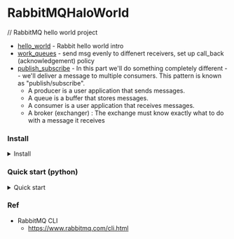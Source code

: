 # RabbitMQHaloWorld

// RabbitMQ hello world project
- [hello_world](https://github.com/yennanliu/RabbitMQHaloWorld/tree/master/src/main/python/hello_world) - Rabbit hello world intro
- [work_queues](https://github.com/yennanliu/RabbitMQHaloWorld/tree/master/src/main/python/work_queues) - send msg evenly to diffenert receivers, set up call_back (acknowledgement) policy
- [publish_subscribe](https://github.com/yennanliu/RabbitMQHaloWorld/tree/master/src/main/python/publish_subscribe) - In this part we'll do something completely different -- we'll deliver a message to multiple consumers. This pattern is known as "publish/subscribe".
	- A producer is a user application that sends messages.
	- A queue is a buffer that stores messages.
	- A consumer is a user application that receives messages.
	- A broker (exchanger) : The exchange must know exactly what to do with a message it receives

### Install

<details>
<summary>Install</summary>

#### Docker
```bash
# https://www.rabbitmq.com/download.html
docker run -it -d --rm --name rabbitmq -p 5672:5672 -p 15672:15672 rabbitmq:3-management
```
- account/password : guest/guest
- localhost:15672

#### Mac OSX 
```bash
# https://www.rabbitmq.com/install-homebrew.html
brew update
brew install rabbitmq
# update env variable (or change it in ~/.bashrc or ~/.zshrc)
export PATH=$PATH:/usr/local/sbin

# launch the rabbitMQ server
# I) via rabbitmq CLI
rabbitmq-server

# II) via brew (in background)
brew services start rabbitmq
```
- account/password : guest/guest
- localhost:15672

```bash
# list queues
rabbitmqctl list_queues
```

</details>

### Quick start (python)

<details>
<summary>Quick start</summary>

#### hello_world
```bash
# start receiver
python src/main/python/hello_world/receive.py
# => [*] Waiting for messages. To exit press CTRL+C
# => [x] Received 'Hello World!'

# start sender
python src/main/python/hello_world/send.py
# => [x] Sent 'Hello World!'
```

#### work_queues
```bash
# run 2 workers

# shell 1
python src/main/python/work_queues/worker.py
# => [*] Waiting for messages. To exit press CTRL+C

# shell 2
python src/main/python/work_queues/worker.py
# => [*] Waiting for messages. To exit press CTRL+C

# create (publish) some msg
# shell 3
python src/main/python/work_queues/new_task.py First message.
python src/main/python/work_queues/new_task.py Second message..
python src/main/python/work_queues/new_task.py Third message...
python src/main/python/work_queues/new_task.py Fourth message....
python src/main/python/work_queues/new_task.py Fifth message.....
```

#### publish_subscribe
```bash
# run the receiver
python src/main/python/publish_subscribe/receive_logs.py > logs_from_rabbit.log
# or, see the log at screen
python src/main/python/publish_subscribe/receive_logs.py

# run the sender
python src/main/python/publish_subscribe/emit_log.py

# verify that the code actually creates bindings and queues as we want
rabbitmqctl list_bindings
```

</details>

### Ref
- RabbitMQ CLI
	- https://www.rabbitmq.com/cli.html